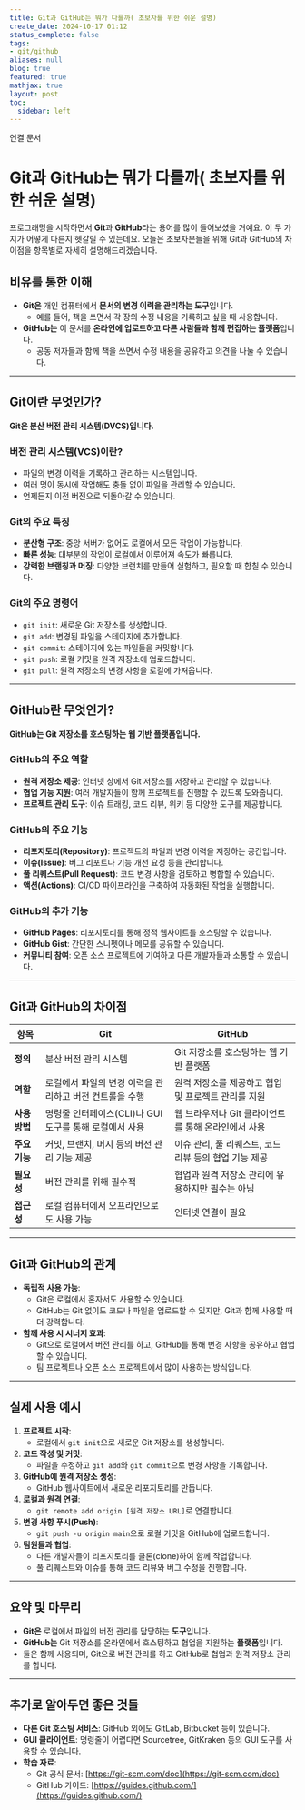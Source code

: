 ```yaml
---
title: Git과 GitHub는 뭐가 다를까( 초보자를 위한 쉬운 설명)
create_date: 2024-10-17 01:12
status_complete: false
tags:
- git/github
aliases: null
blog: true
featured: true
mathjax: true
layout: post
toc:
  sidebar: left
---
```

연결 문서


# Git과 GitHub는 뭐가 다를까( 초보자를 위한 쉬운 설명)



프로그래밍을 시작하면서 **Git**과 **GitHub**라는 용어를 많이 들어보셨을 거예요. 이 두 가지가 어떻게 다른지 헷갈릴 수 있는데요. 오늘은 초보자분들을 위해 Git과 GitHub의 차이점을 항목별로 자세히 설명해드리겠습니다.

## 비유를 통한 이해

- **Git은** 개인 컴퓨터에서 **문서의 변경 이력을 관리하는 도구**입니다.
	- 예를 들어, 책을 쓰면서 각 장의 수정 내용을 기록하고 싶을 때 사용합니다.
- **GitHub는** 이 문서를 **온라인에 업로드하고 다른 사람들과 함께 편집하는 플랫폼**입니다.
	- 공동 저자들과 함께 책을 쓰면서 수정 내용을 공유하고 의견을 나눌 수 있습니다.


---

## Git이란 무엇인가?

**Git은 분산 버전 관리 시스템(DVCS)입니다.**

### 버전 관리 시스템(VCS)이란?

- 파일의 변경 이력을 기록하고 관리하는 시스템입니다.
- 여러 명이 동시에 작업해도 충돌 없이 파일을 관리할 수 있습니다.
- 언제든지 이전 버전으로 되돌아갈 수 있습니다.

### Git의 주요 특징

- **분산형 구조**: 중앙 서버가 없어도 로컬에서 모든 작업이 가능합니다.
- **빠른 성능**: 대부분의 작업이 로컬에서 이루어져 속도가 빠릅니다.
- **강력한 브랜칭과 머징**: 다양한 브랜치를 만들어 실험하고, 필요할 때 합칠 수 있습니다.

### Git의 주요 명령어

- `git init`: 새로운 Git 저장소를 생성합니다.
- `git add`: 변경된 파일을 스테이지에 추가합니다.
- `git commit`: 스테이지에 있는 파일들을 커밋합니다.
- `git push`: 로컬 커밋을 원격 저장소에 업로드합니다.
- `git pull`: 원격 저장소의 변경 사항을 로컬에 가져옵니다.

---

## GitHub란 무엇인가?

**GitHub는 Git 저장소를 호스팅하는 웹 기반 플랫폼입니다.**

### GitHub의 주요 역할

- **원격 저장소 제공**: 인터넷 상에서 Git 저장소를 저장하고 관리할 수 있습니다.
- **협업 기능 지원**: 여러 개발자들이 함께 프로젝트를 진행할 수 있도록 도와줍니다.
- **프로젝트 관리 도구**: 이슈 트래킹, 코드 리뷰, 위키 등 다양한 도구를 제공합니다.

### GitHub의 주요 기능

- **리포지토리(Repository)**: 프로젝트의 파일과 변경 이력을 저장하는 공간입니다.
- **이슈(Issue)**: 버그 리포트나 기능 개선 요청 등을 관리합니다.
- **풀 리퀘스트(Pull Request)**: 코드 변경 사항을 검토하고 병합할 수 있습니다.
- **액션(Actions)**: CI/CD 파이프라인을 구축하여 자동화된 작업을 실행합니다.

### GitHub의 추가 기능

- **GitHub Pages**: 리포지토리를 통해 정적 웹사이트를 호스팅할 수 있습니다.
- **GitHub Gist**: 간단한 스니펫이나 메모를 공유할 수 있습니다.
- **커뮤니티 참여**: 오픈 소스 프로젝트에 기여하고 다른 개발자들과 소통할 수 있습니다.

---

## Git과 GitHub의 차이점

| **항목**         | **Git**                                                     | **GitHub**                                              |
|------------------|-------------------------------------------------------------|---------------------------------------------------------|
| **정의**         | 분산 버전 관리 시스템                                       | Git 저장소를 호스팅하는 웹 기반 플랫폼                   |
| **역할**         | 로컬에서 파일의 변경 이력을 관리하고 버전 컨트롤을 수행      | 원격 저장소를 제공하고 협업 및 프로젝트 관리를 지원      |
| **사용 방법**    | 명령줄 인터페이스(CLI)나 GUI 도구를 통해 로컬에서 사용      | 웹 브라우저나 Git 클라이언트를 통해 온라인에서 사용      |
| **주요 기능**    | 커밋, 브랜치, 머지 등의 버전 관리 기능 제공                 | 이슈 관리, 풀 리퀘스트, 코드 리뷰 등의 협업 기능 제공    |
| **필요성**       | 버전 관리를 위해 필수적                                     | 협업과 원격 저장소 관리에 유용하지만 필수는 아님         |
| **접근성**       | 로컬 컴퓨터에서 오프라인으로도 사용 가능                     | 인터넷 연결이 필요                                       |

---
## Git과 GitHub의 관계

- **독립적 사용 가능**:
	- Git은 로컬에서 혼자서도 사용할 수 있습니다.
	- GitHub는 Git 없이도 코드나 파일을 업로드할 수 있지만, Git과 함께 사용할 때 더 강력합니다.
- **함께 사용 시 시너지 효과**:
	- Git으로 로컬에서 버전 관리를 하고, GitHub를 통해 변경 사항을 공유하고 협업할 수 있습니다.
	- 팀 프로젝트나 오픈 소스 프로젝트에서 많이 사용하는 방식입니다.

---

## 실제 사용 예시

1. **프로젝트 시작**:
	- 로컬에서 `git init`으로 새로운 Git 저장소를 생성합니다.
1. **코드 작성 및 커밋**:
	- 파일을 수정하고 `git add`와 `git commit`으로 변경 사항을 기록합니다.
2. **GitHub에 원격 저장소 생성**:
	- GitHub 웹사이트에서 새로운 리포지토리를 만듭니다.
3. **로컬과 원격 연결**:
	- `git remote add origin [원격 저장소 URL]`로 연결합니다.
4. **변경 사항 푸시(Push)**:
	- `git push -u origin main`으로 로컬 커밋을 GitHub에 업로드합니다.
5. **팀원들과 협업**:
	- 다른 개발자들이 리포지토리를 클론(clone)하여 함께 작업합니다.
	- 풀 리퀘스트와 이슈를 통해 코드 리뷰와 버그 수정을 진행합니다.

---

## 요약 및 마무리

- **Git은** 로컬에서 파일의 버전 관리를 담당하는 **도구**입니다.
- **GitHub는** Git 저장소를 온라인에서 호스팅하고 협업을 지원하는 **플랫폼**입니다.
- 둘은 함께 사용되며, Git으로 버전 관리를 하고 GitHub로 협업과 원격 저장소 관리를 합니다.

---

## 추가로 알아두면 좋은 것들

- **다른 Git 호스팅 서비스**: GitHub 외에도 GitLab, Bitbucket 등이 있습니다.
- **GUI 클라이언트**: 명령줄이 어렵다면 Sourcetree, GitKraken 등의 GUI 도구를 사용할 수 있습니다.
- **학습 자료**:
	- Git 공식 문서: [https://git-scm.com/doc](https://git-scm.com/doc)
	- GitHub 가이드: [https://guides.github.com/](https://guides.github.com/)